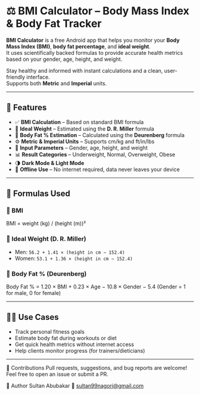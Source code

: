 # ⚖️ BMI Calculator – Body Mass Index & Body Fat Tracker

**BMI Calculator** is a free Android app that helps you monitor your **Body Mass Index (BMI)**, **body fat percentage**, and **ideal weight**.  
It uses scientifically backed formulas to provide accurate health metrics based on your gender, age, height, and weight.

Stay healthy and informed with instant calculations and a clean, user-friendly interface.  
Supports both **Metric** and **Imperial** units.

---

## 📱 Features

- ✅ **BMI Calculation** – Based on standard BMI formula  
- 🎯 **Ideal Weight** – Estimated using the **D. R. Miller** formula  
- 💪 **Body Fat % Estimation** – Calculated using the **Deurenberg** formula  
- ⚙️ **Metric & Imperial Units** – Supports cm/kg and ft/in/lbs  
- 🔢 **Input Parameters** – Gender, age, height, and weight  
- 📊 **Result Categories** – Underweight, Normal, Overweight, Obese  
- 🌗 **Dark Mode & Light Mode**  
- 🔐 **Offline Use** – No internet required, data never leaves your device  

---

## 🧮 Formulas Used

### 🔸 BMI
BMI = weight (kg) / (height (m))²

### 🔸 Ideal Weight (D. R. Miller)
- Men: `56.2 + 1.41 × (height in cm − 152.4)`
- Women: `53.1 + 1.36 × (height in cm − 152.4)`

### 🔸 Body Fat % (Deurenberg)
Body Fat % = 1.20 × BMI + 0.23 × Age − 10.8 × Gender − 5.4
(Gender = 1 for male, 0 for female)


---

## 🧑‍⚕️ Use Cases

- Track personal fitness goals  
- Estimate body fat during workouts or diet  
- Get quick health metrics without internet access  
- Help clients monitor progress (for trainers/dieticians)

---

🙌 Contributions
Pull requests, suggestions, and bug reports are welcome!
Feel free to open an issue or submit a PR.

👤 Author
Sultan Abubakar
📧 sultan99nagori@gmail.com

